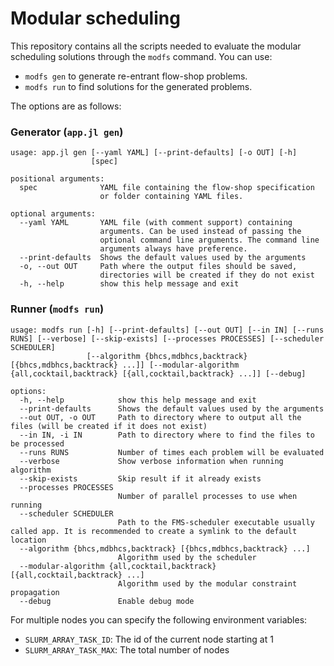 # Modular scheduling

This repository contains all the scripts needed to evaluate the modular scheduling solutions through the `modfs` command. You can use:

- `modfs gen` to generate re-entrant flow-shop problems.
- `modfs run` to find solutions for the generated problems.

The options are as follows:

### Generator (`app.jl gen`)
```
usage: app.jl gen [--yaml YAML] [--print-defaults] [-o OUT] [-h]
                  [spec]

positional arguments:
  spec              YAML file containing the flow-shop specification
                    or folder containing YAML files.

optional arguments:
  --yaml YAML       YAML file (with comment support) containing
                    arguments. Can be used instead of passing the
                    optional command line arguments. The command line
                    arguments always have preference.
  --print-defaults  Shows the default values used by the arguments
  -o, --out OUT     Path where the output files should be saved,
                    directories will be created if they do not exist
  -h, --help        show this help message and exit
```                        

### Runner (`modfs run`)

```
usage: modfs run [-h] [--print-defaults] [--out OUT] [--in IN] [--runs RUNS] [--verbose] [--skip-exists] [--processes PROCESSES] [--scheduler SCHEDULER]
                 [--algorithm {bhcs,mdbhcs,backtrack} [{bhcs,mdbhcs,backtrack} ...]] [--modular-algorithm {all,cocktail,backtrack} [{all,cocktail,backtrack} ...]] [--debug]

options:
  -h, --help            show this help message and exit
  --print-defaults      Shows the default values used by the arguments
  --out OUT, -o OUT     Path to directory where to output all the files (will be created if it does not exist)
  --in IN, -i IN        Path to directory where to find the files to be processed
  --runs RUNS           Number of times each problem will be evaluated
  --verbose             Show verbose information when running algorithm
  --skip-exists         Skip result if it already exists
  --processes PROCESSES
                        Number of parallel processes to use when running
  --scheduler SCHEDULER
                        Path to the FMS-scheduler executable usually called app. It is recommended to create a symlink to the default location
  --algorithm {bhcs,mdbhcs,backtrack} [{bhcs,mdbhcs,backtrack} ...]
                        Algorithm used by the scheduler
  --modular-algorithm {all,cocktail,backtrack} [{all,cocktail,backtrack} ...]
                        Algorithm used by the modular constraint propagation
  --debug               Enable debug mode
  ```
For multiple nodes you can specify the following environment variables:

- `SLURM_ARRAY_TASK_ID`: The id of the current node starting at 1
- `SLURM_ARRAY_TASK_MAX`: The total number of nodes
